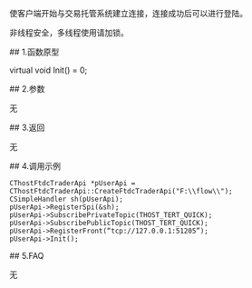 <p>使客户端开始与交易托管系统建立连接，连接成功后可以进行登陆。</p>
<p>非线程安全，多线程使用请加锁。</p>
<span class="anchor" id="85955e9b-5b76-4366-8448-233365d0aa82"></span>
## 1.函数原型
<p>virtual void Init() = 0;</p>
<span class="anchor" id="14c4a257-d8d1-49dc-9dc3-6ce41976e502"></span>
## 2.参数
<p>无</p>
<span class="anchor" id="803518eb-734d-4fe2-a3e8-56d0a22c54db"></span>
## 3.返回
<p>无</p>
<span class="anchor" id="6f0a3b00-6aab-4771-80c6-7e1467ab9df9"></span>
## 4.调用示例
<pre><code>CThostFtdcTraderApi *pUserApi = CThostFtdcTraderApi::CreateFtdcTraderApi("F:\\flow\\");
CSimpleHandler sh(pUserApi);
pUserApi-&gt;RegisterSpi(&amp;sh);
pUserApi-&gt;SubscribePrivateTopic(THOST_TERT_QUICK);
pUserApi-&gt;SubscribePublicTopic(THOST_TERT_QUICK);
pUserApi-&gt;RegisterFront(“tcp://127.0.0.1:51205”);
pUserApi-&gt;Init();
</code></pre>
<span class="anchor" id="1fd4480a-4dbe-41cc-ba3a-90547e98a6dc"></span>
## 5.FAQ
<p>无</p>
